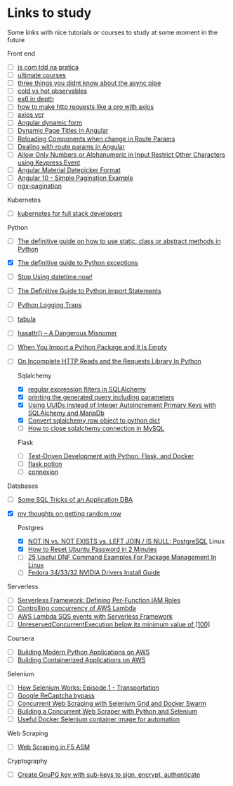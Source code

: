 # Links to study

Some links with nice tutorials or courses to study at some moment in the future

Front end
- [ ] [js com tdd na pratica](https://www.udemy.com/course/js-com-tdd-na-pratica/)
- [ ] [ultimate courses](https://www.ultimatecourses.com/)
- [ ] [three things you didnt know about the async pipe](https://blog.thoughtram.io/angular/2017/02/27/three-things-you-didnt-know-about-the-async-pipe.html)
- [ ] [cold vs hot observables](https://blog.thoughtram.io/angular/2016/06/16/cold-vs-hot-observables.html)
- [ ] [es6 in depth](https://ponyfoo.com/articles/tagged/es6-in-depth)
- [ ] [how to make http requests like a pro with axios](https://blog.logrocket.com/how-to-make-http-requests-like-a-pro-with-axios/)
- [ ] [axios vcr](https://github.com/nettofarah/axios-vcr)
- [ ] [Angular dynamic form](https://stackblitz.com/edit/angular-dynamic-form-builder)
- [ ] [Dynamic Page Titles in Angular](https://blog.bitsrc.io/dynamic-page-titles-in-angular-98ce20b5c334)
- [ ] [Reloading Components when change in Route Params](https://medium.com/@mvivek3112/reloading-components-when-change-in-route-params-angular-deed6107c6bb)
- [ ] [Dealing with route params in Angular](https://kamranahmed.info/blog/2018/02/28/dealing-with-route-params-in-angular-5/)
- [ ] [Allow Only Numbers or Alphanumeric in Input Restrict Other Characters using Keypress Event](https://www.freakyjolly.com/angular-allow-only-numbers-or-alphanumeric-in-input-restrict-other-characters-using-keypress-event/)
- [ ] [Angular Material Datepicker Format](https://www.concretepage.com/angular-material/angular-material-datepicker-format)
- [ ] [Angular 10 - Simple Pagination Example](https://jasonwatmore.com/post/2020/10/03/angular-10-simple-pagination-example)
- [ ] [ngx-pagination](http://michaelbromley.github.io/ngx-pagination/#/)

Kubernetes
- [ ] [kubernetes for full stack developers](https://www.digitalocean.com/community/curriculums/kubernetes-for-full-stack-developers)

Python
- [ ] [The definitive guide on how to use static, class or abstract methods in Python](https://julien.danjou.info/guide-python-static-class-abstract-methods/)
- [x] [The definitive guide to Python exceptions](https://julien.danjou.info/python-exceptions-guide/)
- [ ] [Stop Using datetime.now!](https://hakibenita.com/python-dependency-injection)
- [ ] [The Definitive Guide to Python import Statements](https://chrisyeh96.github.io/2017/08/08/definitive-guide-python-imports.html)
- [ ] [Python Logging Traps](https://www.simonmweber.com/2014/11/24/python-logging-traps.html)
- [ ] [tabula](https://tabula.technology/)
- [ ] [hasattr() – A Dangerous Misnomer](https://hynek.me/articles/hasattr/)
- [ ] [When You Import a Python Package and It Is Empty](https://blog.petrzemek.net/2020/11/17/when-you-import-a-python-package-and-it-is-empty/)
- [ ] [On Incomplete HTTP Reads and the Requests Library In Python](https://blog.petrzemek.net/2018/04/22/on-incomplete-http-reads-and-the-requests-library-in-python/)

  Sqlalchemy
  - [x] [regular expression filters in SQLAlchemy](http://xion.io/post/code/sqlalchemy-regex-filters.html)  
  - [x] [printing the generated query including parameters](https://www.johbo.com/2016/printing-the-generated-query-including-parameters.html)
  - [x] [Using UUIDs instead of Integer Autoincrement Primary Keys with SQLAlchemy and MariaDb](https://www.peterspython.com/en/blog/using-uuids-instead-of-integer-autoincrement-primary-keys-with-sqlalchemy-and-mariadb)
  - [x] [Convert sqlalchemy row object to python dict](https://stackoverflow.com/questions/1958219/convert-sqlalchemy-row-object-to-python-dict)
  - [ ] [How to close sqlalchemy connection in MySQL](https://stackoverflow.com/questions/8645250/how-to-close-sqlalchemy-connection-in-mysql/8705750#8705750)

  Flask
  - [ ] [Test-Driven Development with Python, Flask, and Docker](https://testdriven.io/courses/tdd-flask/)
  - [ ] [flask potion](https://potion.readthedocs.io/en/latest/)
  - [ ] [connexion](https://connexion.readthedocs.io/en/latest/)

Databases
- [ ] [Some SQL Tricks of an Application DBA](https://hakibenita.com/sql-tricks-application-dba)
- [x] [my thoughts on getting random row](https://www.depesz.com/2007/09/16/my-thoughts-on-getting-random-row/)

  Postgres
  - [x] [NOT IN vs. NOT EXISTS vs. LEFT JOIN / IS NULL: PostgreSQL](https://explainextended.com/2009/09/16/not-in-vs-not-exists-vs-left-join-is-null-postgresql/)
Linux
  - [x] [How to Reset Ubuntu Password in 2 Minutes](https://itsfoss.com/how-to-hack-ubuntu-password/)
  - [ ] [25 Useful DNF Command Examples For Package Management In Linux](https://www.rootusers.com/25-useful-dnf-command-examples-for-package-management-in-linux/)
  - [ ] [Fedora 34/33/32 NVIDIA Drivers Install Guide](https://www.if-not-true-then-false.com/2015/fedora-nvidia-guide/)

Serverless
- [ ] [Serverless Framework: Defining Per-Function IAM Roles](https://medium.com/@glicht/serverless-framework-defining-per-function-iam-roles-c678fa09f46d)
- [ ] [Controlling concurrency of AWS Lambda](https://medium.com/consulner/controlling-concurrency-of-aws-lambda-d51057ee1d62)
- [ ] [AWS Lambda SQS events with Serverless Framework](https://medium.com/consulner/aws-lambda-sqs-events-with-serverless-framework-7429471ac664)
- [ ] [UnreservedConcurrentExecution below its minimum value of [100]](https://forum.serverless.com/t/unreservedconcurrentexecution-below-its-minimum-value-of-100/10323)

Coursera
- [ ] [Building Modern Python Applications on AWS](https://pt.coursera.org/learn/building-modern-python-applications-on-aws)
- [ ] [Building Containerized Applications on AWS](https://www.coursera.org/learn/containerized-apps-on-aws)

Selenium
- [ ] [How Selenium Works: Episode 1 - Transportation](https://www.theautomatedtester.co.uk/blog/how-selenium-works-transport/)
- [ ] [Google ReCaptcha bypass](https://github.com/teal33t/captcha_bypass/blob/master/recaptcha_buster_bypass.py)
- [ ] [Concurrent Web Scraping with Selenium Grid and Docker Swarm](https://testdriven.io/blog/concurrent-web-scraping-with-selenium-grid-and-docker-swarm/)
- [ ] [Building a Concurrent Web Scraper with Python and Selenium](https://testdriven.io/blog/building-a-concurrent-web-scraper-with-python-and-selenium/)
- [ ] [Useful Docker Selenium container image for automation](https://github.com/kevinhowbrook/Selenium-Python-Docker-scraper)

Web Scraping
- [ ] [Web Scraping in F5 ASM](https://www.kareemccie.com/2020/07/web-scraping-in-f5-asm.html)

Cryptography
- [ ] [Create GnuPG key with sub-keys to sign, encrypt, authenticate](https://blog.tinned-software.net/create-gnupg-key-with-sub-keys-to-sign-encrypt-authenticate/)
